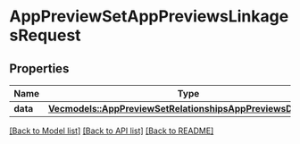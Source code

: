 # AppPreviewSetAppPreviewsLinkagesRequest

## Properties

Name | Type | Description | Notes
------------ | ------------- | ------------- | -------------
**data** | [**Vec<models::AppPreviewSetRelationshipsAppPreviewsDataInner>**](AppPreviewSet_relationships_appPreviews_data_inner.md) |  | 

[[Back to Model list]](../README.md#documentation-for-models) [[Back to API list]](../README.md#documentation-for-api-endpoints) [[Back to README]](../README.md)


